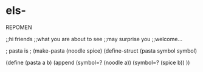 els-
====

REPOMEN

;;hi friends
;;what you are about to see
;;may surprise you
;;welcome...


; pasta is
; (make-pasta (noodle spice)
(define-struct (pasta symbol symbol)

(define (pasta a b)
(append (symbol=? (noodle a))
    (symbol=? (spice b))
    ))
